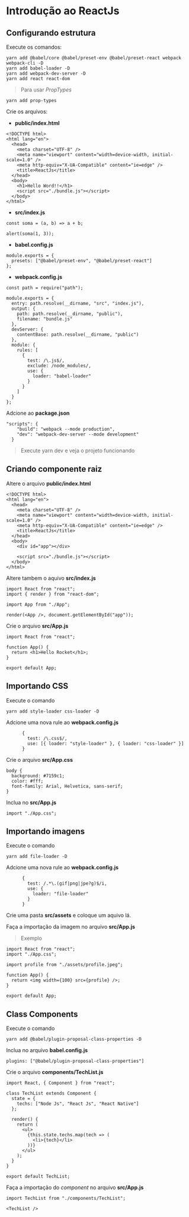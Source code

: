 # Introdução ao ReactJs

## Configurando estrutura

Execute os comandos:

```
yarn add @babel/core @babel/preset-env @babel/preset-react webpack webpack-cli -D
yarn add babel-loader -D
yarn add webpack-dev-server -D
yarn add react react-dom
```

> Para usar _PropTypes_

```
yarn add prop-types
```

Crie os arquivos:

- **public/index.html**

```
<!DOCTYPE html>
<html lang="en">
  <head>
    <meta charset="UTF-8" />
    <meta name="viewport" content="width=device-width, initial-scale=1.0" />
    <meta http-equiv="X-UA-Compatible" content="ie=edge" />
    <title>ReactJs</title>
  </head>
  <body>
    <h1>Hello Word!!</h1>
    <script src="./bundle.js"></script>
  </body>
</html>
```

- **src/index.js**

```
const soma = (a, b) => a + b;

alert(soma(1, 3));
```

- **babel.config.js**

```
module.exports = {
  presets: ["@babel/preset-env", "@babel/preset-react"]
};
```

- **webpack.config.js**

```
const path = require("path");

module.exports = {
  entry: path.resolve(__dirname, "src", "index.js"),
  output: {
    path: path.resolve(__dirname, "public"),
    filename: "bundle.js"
  },
  devServer: {
    contentBase: path.resolve(__dirname, "public")
  },
  module: {
    rules: [
      {
        test: /\.js$/,
        exclude: /node_modules/,
        use: {
          loader: "babel-loader"
        }
      }
    ]
  }
};
```

Adcione ao **package.json**

```
"scripts": {
    "build": "webpack --mode production",
    "dev": "webpack-dev-server --mode development"
  }
```

> Execute yarn dev e veja o projeto funcionando

## Criando componente raiz

Altere o arquivo **public/index.html**

```
<!DOCTYPE html>
<html lang="en">
  <head>
    <meta charset="UTF-8" />
    <meta name="viewport" content="width=device-width, initial-scale=1.0" />
    <meta http-equiv="X-UA-Compatible" content="ie=edge" />
    <title>ReactJs</title>
  </head>
  <body>
    <div id="app"></div>

    <script src="./bundle.js"></script>
  </body>
</html>
```

Altere tambem o aquivo **src/index.js**

```
import React from "react";
import { render } from "react-dom";

import App from "./App";

render(<App />, document.getElementById("app"));
```

Crie o arquivo **src/App.js**

```
import React from "react";

function App() {
  return <h1>Hello Rocket</h1>;
}

export default App;
```

## Importando CSS

Execute o comando

```
yarn add style-loader css-loader -D
```

Adcione uma nova rule ao **webpack.config.js**

```
      {
        test: /\.css$/,
        use: [{ loader: "style-loader" }, { loader: "css-loader" }]
      }
```

Crie o arquivo **src/App.css**

```
body {
  background: #7159c1;
  color: #fff;
  font-family: Arial, Helvetica, sans-serif;
}
```

Inclua no **src/App.js**

```
import "./App.css";
```

## Importando imagens

Execute o comando

```
yarn add file-loader -D
```

Adcione uma nova rule ao **webpack.config.js**

```
      {
        test: /.*\.(gif|png|jpe?g)$/i,
        use: {
          loader: "file-loader"
        }
      }
```

Crie uma pasta **src/assets** e coloque um aquivo lá.

Faça a importação da imagem no arquivo **src/App.js**

> Exemplo

```
import React from "react";
import "./App.css";

import profile from "./assets/profile.jpeg";

function App() {
  return <img width={100} src={profile} />;
}

export default App;

```

## Class Components

Execute o comando

```
yarn add @babel/plugin-proposal-class-properties -D
```

Inclua no arquivo **babel.config.js**

```
plugins: ["@babel/plugin-proposal-class-properties"]
```

Crie o arquivo **components/TechList.js**

```
import React, { Component } from "react";

class TechList extends Component {
  state = {
    techs: ["Node Js", "React Js", "React Native"]
  };

  render() {
    return (
      <ul>
        {this.state.techs.map(tech => (
          <li>{tech}</li>
        ))}
      </ul>
    );
  }
}

export default TechList;

```

Faça a importação do _component_ no arquivo **src/App.js**

```
import TechList from "./components/TechList";

<TechList />
```

